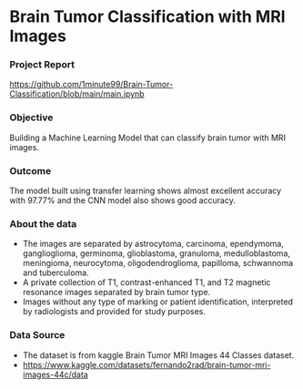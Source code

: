 # Brain Tumor Classification with MRI Images

### Project Report
https://github.com/1minute99/Brain-Tumor-Classification/blob/main/main.ipynb

### Objective
Building a Machine Learning Model that can classify brain tumor with MRI images.

### Outcome
The model built using transfer learning shows almost excellent accuracy with 97.77% and the CNN model also shows good accuracy.

### About the data
- The images are separated by astrocytoma, carcinoma, ependymoma, ganglioglioma, germinoma, glioblastoma, granuloma, medulloblastoma, meningioma, neurocytoma, oligodendroglioma, papilloma, schwannoma and tuberculoma.
- A private collection of T1, contrast-enhanced T1, and T2 magnetic resonance images separated by brain tumor type.
- Images without any type of marking or patient identification, interpreted by radiologists and provided for study purposes.

### Data Source
- The dataset is from kaggle Brain Tumor MRI Images 44 Classes dataset.
- https://www.kaggle.com/datasets/fernando2rad/brain-tumor-mri-images-44c/data

